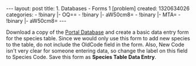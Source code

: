 --- layout: post title: 1. Databases - Forms 1 [problem] created:
1320634026 categories: - !binary |- OQ== - !binary |- aW50cm8= - !binary
|- MTA= - !binary |- aW50cm8= ---

Download a copy of the [Portal
Database](http://www.programmingforbiologists.org/sites/programmingforbiologists.org/files/portal_database.accdb)
and create a basic data entry form for the species table. Since we would
only use this form to add new species to the table, do not include the
OldCode field in the form. Also, New Code isn't very clear for someone
entering data, so change the label on this field to Species Code. Save
this form as **Species Table Data Entry**.
